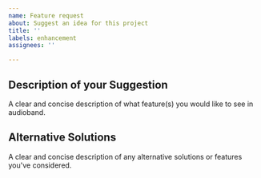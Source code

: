 ```yaml
---
name: Feature request
about: Suggest an idea for this project
title: ''
labels: enhancement
assignees: ''

---
```


## Description of your Suggestion
A clear and concise description of what feature(s) you would like to see in audioband.

## Alternative Solutions
A clear and concise description of any alternative solutions or features you've considered.
